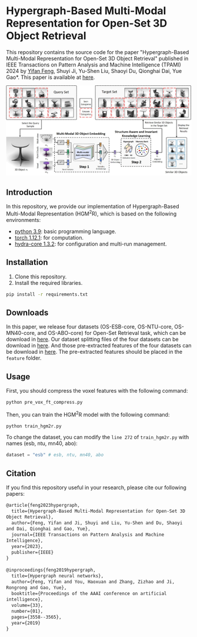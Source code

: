 # Hypergraph-Based Multi-Modal Representation for Open-Set 3D Object Retrieval
This repository contains the source code for the paper "Hypergraph-Based Multi-Modal Representation for Open-Set 3D Object Retrieval" published in IEEE Transactions on Pattern Analysis and Machine Intelligence (TPAMI) 2024 by [Yifan Feng](https://fengyifan.site/), Shuyi Ji, Yu-Shen Liu, Shaoyi Du, Qionghai Dai, Yue Gao*. This paper is available at [here](https://ieeexplore.ieee.org/abstract/document/10319392/).

![framework](doc/fw.jpg)

## Introduction
In this repository, we provide our implementation of Hypergraph-Based Multi-Modal Representation (HGM$^2$R), which is based on the following environments:
* [python 3.9](https://www.python.org/): basic programming language.
* [torch 1.12.1](https://pytorch.org/): for computation.
* [hydra-core 1.3.2](https://hydra.cc/docs/intro/): for configuration and multi-run management.

## Installation
1. Clone this repository.
2. Install the required libraries.
``` bash
pip install -r requirements.txt
```

## Downloads
In this paper, we release four datasets (OS-ESB-core, OS-NTU-core, OS-MN40-core, and OS-ABO-core) for Open-Set Retrieval task, which can be download in [here](https://moon-lab.tech/os3dor). Our dataset splitting files of the four datasets can be download in [here](https://pan.baidu.com/s/1uvrT9xBps6DENndxyu8V_A?pwd=evby). And those pre-extracted features of the four datasets can be download in [here](https://pan.baidu.com/s/1gylhaVO9dXmTbfIqV3DMBw?pwd=y774). The pre-extracted features should be placed in the `feature` folder.

## Usage
First, you should compress the voxel features with the following command:
```bash
python pre_vox_ft_compress.py
```
Then, you can train the HGM$^2$R model with the following command:
```bash
python train_hgm2r.py
```
To change the dataset, you can modify the `line 272` of `train_hgm2r.py` with names (esb, ntu, mn40, abo):
```python
dataset = "esb" # esb, ntu, mn40, abo
```

## Citation
If you find this repository useful in your research, please cite our following papers:
```
@article{feng2023hypergraph,
  title={Hypergraph-Based Multi-Modal Representation for Open-Set 3D Object Retrieval},
  author={Feng, Yifan and Ji, Shuyi and Liu, Yu-Shen and Du, Shaoyi and Dai, Qionghai and Gao, Yue},
  journal={IEEE Transactions on Pattern Analysis and Machine Intelligence},
  year={2023},
  publisher={IEEE}
}

@inproceedings{feng2019hypergraph,
  title={Hypergraph neural networks},
  author={Feng, Yifan and You, Haoxuan and Zhang, Zizhao and Ji, Rongrong and Gao, Yue},
  booktitle={Proceedings of the AAAI conference on artificial intelligence},
  volume={33},
  number={01},
  pages={3558--3565},
  year={2019}
}
```